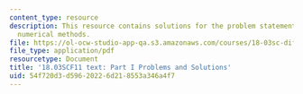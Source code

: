 ```yaml
---
content_type: resource
description: This resource contains solutions for the problem statements related to
  numerical methods.
file: https://ol-ocw-studio-app-qa.s3.amazonaws.com/courses/18-03sc-differential-equations-fall-2011/54f720d3d59620226d218553a346a4f7_MIT18_03SCF11_ps1_s3s.pdf
file_type: application/pdf
resourcetype: Document
title: '18.03SCF11 text: Part I Problems and Solutions'
uid: 54f720d3-d596-2022-6d21-8553a346a4f7
---
```

